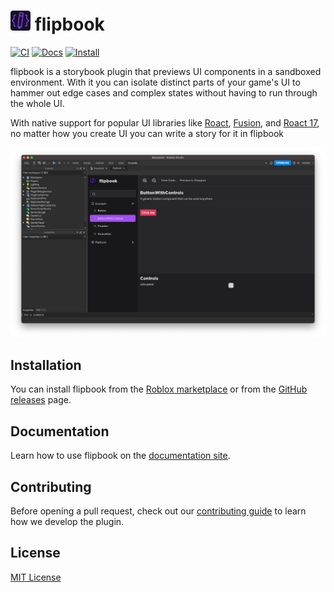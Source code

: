 # <img src="img/flipbook.png" alt="Plugin icon" height="32" /> flipbook

[![CI](https://github.com/vocksel/flipbook/actions/workflows/ci.yml/badge.svg)](https://github.com/vocksel/flipbook/actions/workflows/ci.yml)
[![Docs](https://img.shields.io/badge/learn-Documentation-brightgreen)](https://vocksel.github.io/flipbook)
[![Install](https://img.shields.io/badge/install-Roblox%20Marketplace-informational)](https://www.roblox.com/library/8517129161)

flipbook is a storybook plugin that previews UI components in a sandboxed environment. With it you can isolate distinct parts of your game's UI to hammer out edge cases and complex states without having to run through the whole UI.

With native support for popular UI libraries like [Roact](https://github.com/roblox/roact), [Fusion](https://github.com/Elttob/Fusion), and [Roact 17](https://github.com/grilme99/CorePackages#roact17), no matter how you create UI you can write a story for it in flipbook

![Screenshot of flipbook showing off the ButtonWithControls story](.moonwave/static/main-screenshot.png)

## Installation

You can install flipbook from the [Roblox marketplace](https://www.roblox.com/library/8517129161) or from the [GitHub releases](https://github.com/vocksel/flipbook/releases) page.

## Documentation

Learn how to use flipbook on the [documentation site](https://vocksel.github.io/flipbook).

## Contributing

Before opening a pull request, check out our [contributing guide](https://vocksel.github.io/flipbook/docs/contributing) to learn how we develop the plugin.

## License

[MIT License](LICENSE)
